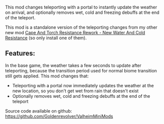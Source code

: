This mod changes teleporting with a portal to instantly update the weather on arrival, and optionally removes wet, cold and freezing debuffs at the end of the teleport.

This mod is a standalone version of the teleporting changes from my other new mod [Cape And Torch Resistance Rework - New Water And Cold Resistance](https://valheim.thunderstore.io/package/Goldenrevolver/Cape_And_Torch_Resistance_Rework_And_New_Water_And_Cold_Resistance/) (so only install one of them).


## Features:

In the base game, the weather takes a few seconds to update after teleporting, because the transition period used for normal biome transition still gets applied. This mod changes that:
- Teleporting with a portal now immediately updates the weather at the new location, so you don't get wet from rain that doesn't exist
- Optionally removes wet, cold and freezing debuffs at the end of the teleport


Source code available on github: https://github.com/Goldenrevolver/ValheimMiniMods